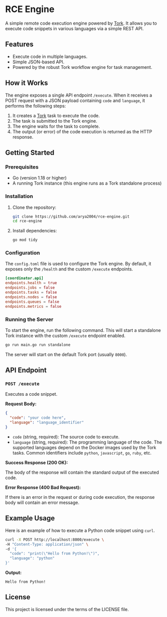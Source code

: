 # RCE Engine

A simple remote code execution engine powered by [Tork](https://github.com/runabol/tork). It allows you to execute code snippets in various languages via a simple REST API.

## Features

- Execute code in multiple languages.
- Simple JSON-based API.
- Powered by the robust Tork workflow engine for task management.

## How it Works

The engine exposes a single API endpoint `/execute`. When it receives a POST request with a JSON payload containing `code` and `language`, it performs the following steps:

1.  It creates a [Tork](https://github.com/runabol/tork) task to execute the code.
2.  The task is submitted to the Tork engine.
3.  The engine waits for the task to complete.
4.  The output (or error) of the code execution is returned as the HTTP response.

## Getting Started

### Prerequisites

- Go (version 1.18 or higher)
- A running Tork instance (this engine runs as a Tork standalone process)

### Installation

1.  Clone the repository:
    ```bash
    git clone https://github.com/arya2004/rce-engine.git
    cd rce-engine
    ```

2.  Install dependencies:
    ```bash
    go mod tidy
    ```

### Configuration

The `config.toml` file is used to configure the Tork engine. By default, it exposes only the `/health` and the custom `/execute` endpoints.

```toml
[coordinator.api]
endpoints.health = true
endpoints.jobs = false
endpoints.tasks = false
endpoints.nodes = false
endpoints.queues = false
endpoints.metrics = false
```

### Running the Server

To start the engine, run the following command. This will start a standalone Tork instance with the custom `/execute` endpoint enabled.

```bash
go run main.go run standalone
```

The server will start on the default Tork port (usually `8000`).

## API Endpoint

### `POST /execute`

Executes a code snippet.

**Request Body:**

```json
{
  "code": "your code here",
  "language": "language_identifier"
}
```

-   `code` (string, required): The source code to execute.
-   `language` (string, required): The programming language of the code. The supported languages depend on the Docker images used by the Tork tasks. Common identifiers include `python`, `javascript`, `go`, `ruby`, etc.

**Success Response (200 OK):**

The body of the response will contain the standard output of the executed code.

**Error Response (400 Bad Request):**

If there is an error in the request or during code execution, the response body will contain an error message.

## Example Usage

Here is an example of how to execute a Python code snippet using `curl`.

```bash
curl -X POST http://localhost:8000/execute \
-H "Content-Type: application/json" \
-d '{
  "code": "print(\"Hello from Python!\")",
  "language": "python"
}'
```

**Output:**

```
Hello from Python!
```

## License

This project is licensed under the terms of the LICENSE file.
